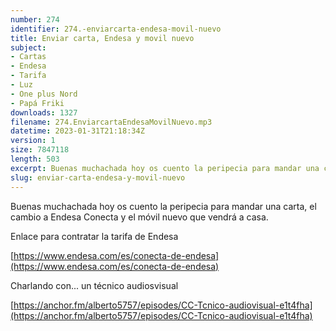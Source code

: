 ```yaml
---
number: 274
identifier: 274.-enviarcarta-endesa-movil-nuevo
title: Enviar carta, Endesa y movil nuevo
subject:
- Cartas
- Endesa
- Tarifa
- Luz
- One plus Nord
- Papá Friki
downloads: 1327
filename: 274.EnviarcartaEndesaMovilNuevo.mp3
datetime: 2023-01-31T21:18:34Z
version: 1
size: 7847118
length: 503
excerpt: Buenas muchachada hoy os cuento la peripecia para mandar una carta, el cambio a Endesa Conecta y el móvil nuevo que vendrá a casa.
slug: enviar-carta-endesa-y-movil-nuevo
---
```

Buenas muchachada hoy os cuento la peripecia para mandar una carta, el cambio a Endesa Conecta y el móvil nuevo que vendrá a casa.

Enlace para contratar la tarifa de Endesa

[https://www.endesa.com/es/conecta-de-endesa](https://www.endesa.com/es/conecta-de-endesa)

Charlando con... un técnico audiosvisual

[https://anchor.fm/alberto5757/episodes/CC-Tcnico-audiovisual-e1t4fha](https://anchor.fm/alberto5757/episodes/CC-Tcnico-audiovisual-e1t4fha)